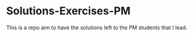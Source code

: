 # Solutions-Exercises-PM
This is a repo aim to have the solutions left to the PM students that I lead.

